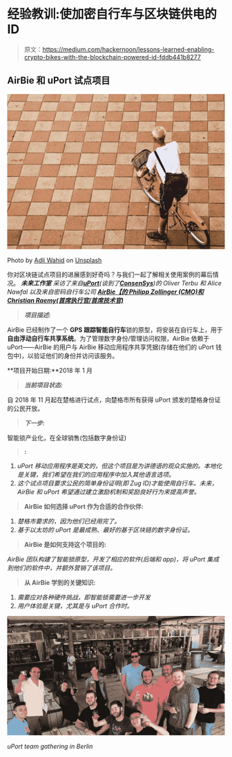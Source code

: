 # 经验教训:使加密自行车与区块链供电的 ID

> 原文：<https://medium.com/hackernoon/lessons-learned-enabling-crypto-bikes-with-the-blockchain-powered-id-fddb441b8277>

## AirBie 和 uPort 试点项目

![](img/30f60b730d9381e0cf76658556459b43.png)

Photo by [Adli Wahid](https://unsplash.com/photos/A-RyxKDXm_0?utm_source=unsplash&utm_medium=referral&utm_content=creditCopyText) on [Unsplash](https://unsplash.com/search/photos/city-bike?utm_source=unsplash&utm_medium=referral&utm_content=creditCopyText)

你对区块链试点项目的进展感到好奇吗？与我们一起了解相关使用案例的幕后情况。 ***未来工作室*** *采访了来自*[***uPort***](https://www.uport.me/)*(谈到了*[***ConsenSys***](https://consensys.net/)*)的 Oliver Terbu 和 Alice Nawfal 以及来自密码自行车公司* [***AirBie【的 Philipp Zollinger (CMO)和 Christian Raemy(首席执行官/首席技术官)***](http://airbie.io/)

> ***项目描述:***

AirBie 已经制作了一个 **GPS 跟踪智能自行车**锁的原型，将安装在自行车上，用于**自由浮动自行车共享系统**。为了管理数字身份/管理访问权限，AirBie 依赖于 uPort——AirBie 的用户与 AirBie 移动应用程序共享凭据(存储在他们的 uPort 钱包中)，以验证他们的身份并访问该服务。

**项目开始日期:**2018 年 1 月

> ***当前项目状态:***

自 2018 年 11 月起在楚格进行试点，向楚格市所有获得 uPort 颁发的楚格身份证的公民开放。

> ***下一步:***

智能锁产业化，在全球销售(包括数字身份证)

> **:**

1.  *uPort 移动应用程序是英文的，但这个项目是为讲德语的观众实施的。本地化是关键，我们希望在我们的应用程序中加入其他语言选项。*
2.  *这个试点项目要求公民的简单身份证明(即 Zug ID)才能使用自行车。未来，AirBie 和 uPort 希望通过建立激励机制和奖励良好行为来提高声誉。*

> ****AirBie 如何选择 uPort 作为合适的合作伙伴:****

1.  *楚格市要求的，因为他们已经用完了。*
2.  *基于以太坊的 uPort 是最成熟、最好的基于区块链的数字身份证。*

> ****AirBie 是如何支持这个项目的:****

*AirBie 团队构建了智能锁原型，开发了相应的软件(后端和 app)，将 uPort 集成到他们的软件中，并额外营销了该项目。*

> ****从 AirBie 学到的关键知识:****

1.  *需要应对各种硬件挑战，即智能锁需要进一步开发*
2.  *用户体验是关键，尤其是与 uPort 合作时。*

*![](img/3e2ba6bad55becec2413e4296e4b8305.png)*

*uPort team gathering in Berlin*
